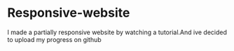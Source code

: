 # Responsive-website
I made a partially responsive website by watching a tutorial.And ive decided to upload my progress on github
